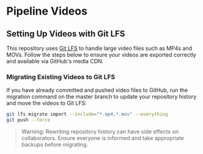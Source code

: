 # Pipeline Videos

## Setting Up Videos with Git LFS

This repository uses [Git LFS](https://git-lfs.com/) to handle large video files such as MP4s and MOVs. Follow the steps below to ensure your videos are exported correctly and available via GitHub's media CDN.

### Migrating Existing Videos to Git LFS

If you have already committed and pushed video files to GitHub, run the migration command on the master branch to update your repository history and move the videos to Git LFS:

```bash
git lfs migrate import --include="*.mp4,*.mov" --everything
git push --force
```

> Warning: Rewriting repository history can have side effects on collaborators. Ensure everyone is informed and take appropriate backups before migrating.
